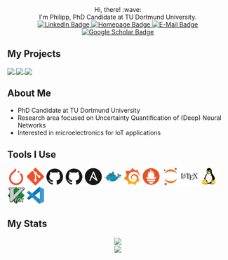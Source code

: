 
<div id="header" align="center">
Hi, there! :wave: <br>
I'm Philipp, PhD Candidate at TU Dortmund University.

<div id="badges">
    <a href="https://www.linkedin.com/in/philipp-oberdiek/">
        <img src="https://img.shields.io/badge/LinkedIn-blue?logo=linkedin&style=flat-square" alt="LinkedIn Badge"/>
    </a>
    <a href="https://oberdiek.net">
        <img src="https://img.shields.io/badge/Homepage-blue?style=flat-square&logo=data%3Aimage%2Fpng%3Bbase64%2CiVBORw0KGgoAAAANSUhEUgAAAEAAAABACAYAAACqaXHeAAAAAXNSR0IArs4c6QAABEJJREFUeF7tm02oVVUUx39%2FdaADJQwUM6GMIiQHDixMHSRGkz5AKcuBBKWUpeEgggZpECRIYJEEGUUIiUZB5qCgUihtkIh9EGQ0iL50UBCCNLBWLDiXnvvtc88%2B99zzcXt3T97grL33%2Bv%2F22ueevdZ%2BYoo3TXH9jAGMI6BFAmY23aeX9HdbbjS%2BBcxsJbAFWAMsBAz4FfgYeFXSySZhNAbAzOYArwH3Fgg8DDws6UITIBoBYGbzgY%2BAmxJFfQOslXQ%2B0X5gs9oBmNm8LLxTxffEfAfcJum3gdUldKwVQAXxjUGoDUAW9p8AS3IW4gNgX%2FbsceCOHLtv%2FYVZ13aoBUDCyu8HHpH0j4s2M%2FfjJcBBxFpt22HoAMqK76ltC8JQAQwqvk0IQwNQVXxbEIYCYFji24BQGcCwxTcNoRKAusQ3CWFgAHWLbwrCQACaEt8EhNIAmhZfN4RSANoSXyeEZABti68LQhKAroivA0IhgK6JHzaEvgASjrSvAI9J8rxe4y07QPmR%2BtFBj9K5AMxsJnAcuCVn8MuOtI2rzyZMOEWeBlZLuhjzsR%2BA3cBTOcJaXfnQp4RIeF7S08kAzOxK4CdgVqRTp8QH74S87eCrv0jSH6GeaASY2SbgzYh4T2tvaWvPF22zLBJ8az4Usd0k6UAqgL3AE4GxFy%2Buk%2FRXkSNtPjczj9ofgAWBH3sl7UgFcBC4PzB%2BX9LdbYpLndvMjgB3BfYHJW1MBeDVmbCC87ak%2B1KdmGhnZlcAm4F7gOsBrxXEmhdCvgfeA%2FZL%2BnPA%2BZL9z3sHJA9Q5KCZPQC8DMwtsg2e%2Fw5sleS%2BlGpmlux%2FrQDMzPfcC14ALqXgP2P%2FwNoh6cUy%2FTsBwMzWAh8C08o4H7H10vntko6ljtM6ADNz0V%2BWKIYWafsKWNYrpBQZdwHAKuDTiKNe8vYKkFd%2Fw0sRflliKbANmB3puzL17kAXAOwCdgYiLgErJJ3qt4JmdjNwApgR2O2S9GzR6vvzLgB4A3gwcPYzSasTBTiAWwPb1yXFvvAmDdkFAMk%2FQzEgZQRU7V%2FLz2CTAsYAIgTKLMA4AqqG0Kj3H0fAqK9gVf%2FHEVCV4Kj3H0dAzgoeAsLsz7uS1id%2Byrb9JfgOsC7w9bCkDaH%2FeRHg6eWtgfFZ4MaUjHCZD5Fhb6EsM%2Bz3Cj31NrHtkzTpHmIegO1ALAvzDPBcEYS2AGTi%2FRQankQdxDZJnpq7rOUBuDZLLceee9Ly68h5fuLAK4Crg7l%2BBj5P2UJ%2BbB6gfy%2BfEK68T%2Bk3UhdL%2BjEJgBuZ2VuAJzT%2FD%2B2AJC%2F2TGr9aoNXAV8A%2FneU2y%2FA8rxr90Xl8WXA0RGG4OLvlHQmbwUL09Vm5hGwJ6sUVc3wNhVJvud9Cz8p6Vy%2FSQsB9Dqb2TVZuekGwP8FpovNK0v%2Bc30k9sIr9Q7ooro6fEqOgDom78KYYwBdWIU2fZjyEfAv30XjX7QDJxEAAAAASUVORK5CYII%3D" alt="Homepage Badge"/>
    </a>
    <a href="mailto:git@oberdiek.net">
        <img src="https://img.shields.io/badge/E--Mail-blue?style=flat-square&logo=data%3Aimage%2Fpng%3Bbase64%2CiVBORw0KGgoAAAANSUhEUgAAAEAAAABACAYAAACqaXHeAAAAAXNSR0IArs4c6QAABR1JREFUeF7tmlvIpWMUx3%2FLWY4l5FQUQrjghpKaCWkcZ4yRMUZGxo3DzcTFGMM45HTjVJLImUGOOZTDhRs3XCCEIiNC5JjzLP2%2F1js9s3v3fo97vv3uvVd9fbv3uNbvWc9a61nvY0y42ITbzxTA1AMmnMB0Cky4A0yD4HQKaAq4u0CcBRwP7DDm0%2BJX4HXgCTP7z9x9S%2BBZYN6YG95r3hvAiQKwGrh6wozPzF0tAOuAvRMA64E1wLVmpt%2BdF3ffDFgFXAXodybrBEBGKgb8BOwUv3XBK8ASM%2FuhywTcfRfgYbl72OHAz8DOCn8CoAOSJ%2BPCB%2BKkjsk7FpnZ212E4O5HAE8B%2B4X%2BCoAXAGfGHxsBMLNF7n4A8DRwWNz0F3CFmd3WJQjuvhS4G9g29P4YOMPMPnT3tX0BRFrcBrgLWJYY%2FQhwkZn9Psog3F263xkjnan6KLA8070QQHaXuy8Hbge2jmMfBUX9Hzlx9%2F3Dew8P5f4FrjSzm1JlSwMIb8ibR8vMTHNrZMTdTwEeTOLXV3LzvPhVCUBAyIukdwArzOyf2aTg7ptHilOay1Lcm8DZZvZtnm6VAQQEpcrLgRuSF72lEtrMvpkNCO6%2BK6D5fVy8XxntZmClytx%2BOtUCkMSFucBjwG5x7DtgsZmpvt5k4u7HqJ4H9oyXql4518xeLlKiEYDwhn0ApZKj0mAj%2BmaW1RVFetQ%2BH8FZkV7rGMm7wEIz%2B7zMQxsDCAjKDHK3S5OXPg%2BcZ2aqKlsXd9dK9V4VZ8nDH4r0%2FEfZF7YCIJkSS6Lg2C6OfRqp8v2yCpW5zt0PihR3SFz%2FJ3CJmQlIJWkVQHjDwaGc%2Fks0Gheb2X2VNOtzsbsvBu4BMsifBeT36jy%2FdQABQe4pgxcmSklpjdLfNRXdArhOpXhy%2FwvA0ibTbCgAAoJSpWLCLUmAeicKklIBKplaWqIr0B4dx5TWBGNN02X60AAkyh8LPA7sEceUos4xs1fLeIK7z4lUu3tc%2F32k2tfK3F90zdABhDfsC3yQzFuN4DXA9f1GMBoXKwF1qVThSbT4OtTMvigyrOz5oQNw962iv3BqjlIvRcHyY3rO3dWMuR%2BYn3OPmjPzzUyRv7EMFUAYr37CyaHp18Ct0WbbPo5pNFW4KD6oK31kNC7kNZLfon21Iqn0XozIXyug9sAe3A%2BoiziM1ypRKzOJjJ9jZp%2B4u%2FK3wCifSzSal8VvNVu0jpdsWHK7%2B4GAFjZZuasMIHCNIAzFA8J4kT0tDNFKbK46MBlQd5cHqHDRN4g8eQY438zUs5uR6FAJwl5xSLX%2BgibToXUAZYzvcUE1WrScVqyQ5DYuhgWhVQCD3H7QVIrVnAolZYcLixqvbU6H1gBUHflBQMqca2s6tAJgUxtfMB2UItW9LiWNAcyW8W1BaARgto1vA0JtAKNifFMItQCMmvFNIFQGMKrG14VQCUAYr%2B7r6f0qvFKhd8gX9UmRudmhNICuGF%2FVE0oB6JrxVSAUAuiq8WUhDAQQm6a0qhvpOV8UUgbFhL4A1LeLRmSnjR%2FgCepGLQD0MUW7RDbaIfKclt9dH%2Flez8jxBEHQCnSmaZNuktJmqezz8oZOTpGrdeF8zlI6s3V93ja5sTI%2BmQ697TWd%2BlIAbuz58tKFQW1Lx1UCoF1U2iJ3UltP7chz9JFl3sxu8dgsrah4ArBjRwyoq%2BYvgIxfqw800%2B3ydTGOy31TDxiXkaxrx9QD6pIbl%2FumHjAuI1nXjon3gP8BBLRUiLMXuP4AAAAASUVORK5CYII%3D" alt="E-Mail Badge"/>
    </a>
    <a href="https://scholar.google.de/citations?user=csh8_YkAAAAJ&hl=de&authuser=1">
        <img src="https://img.shields.io/badge/Google_Scholar-blue?style=flat-square&logo=googlescholar&logoColor=white" alt="Google Scholar Badge"/>
    </a>
</div>
</div>

## My Projects

<a href="https://github.com/ronmckay/capacitive-soil-moisture-sensor">
    <img align="center" src="https://github-readme-stats.vercel.app/api/pin/?username=ronmckay&repo=capacitive-soil-moisture-sensor&hide_border=true&theme=gruvbox" />
</a>
<a href="https://github.com/ronmckay/oodretrieval">
    <img align="center" src="https://github-readme-stats.vercel.app/api/pin/?username=ronmckay&repo=oodretrieval&hide_border=true&theme=gruvbox" />
</a>
<a href="https://github.com/RonMcKay/gradient_metrics">
    <img align="center" src="https://github-readme-stats.vercel.app/api/pin/?username=ronmckay&repo=gradient_metrics&hide_border=true&theme=gruvbox" />
</a>

## About Me

- PhD Candidate at TU Dortmund University
- Research area focused on Uncertainty Quantification of (Deep) Neural Networks
- Interested in microelectronics for IoT applications

## Tools I Use

<div>
<img src="https://raw.githubusercontent.com/devicons/devicon/master/icons/pytorch/pytorch-original.svg" title="PyTorch" alt="PyTorch" width="40" height="40">
<img src="https://raw.githubusercontent.com/devicons/devicon/master/icons/git/git-original.svg" title="Git" alt="Git" width="40" height="40">
<img src="https://raw.githubusercontent.com/devicons/devicon/master/icons/github/github-original.svg#gh-light-mode-only" title="GitHub" alt="GitHub" width="40" height="40">
<img src="https://raw.githubusercontent.com/devicons/devicon/master/icons/github/github-original.svg#gh-dark-mode-only" style="fill: #FFFFFF" title="GitHub" alt="GitHub" width="40" height="40">
<img src="https://raw.githubusercontent.com/devicons/devicon/master/icons/ansible/ansible-original.svg" title="Ansible" alt="Ansible" width="40" height="40">
<img src="https://raw.githubusercontent.com/devicons/devicon/master/icons/docker/docker-original.svg" title="Docker" alt="Docker" width="40" height="40">
<img src="https://raw.githubusercontent.com/devicons/devicon/master/icons/grafana/grafana-original.svg" title="Grafana" alt="Grafana" width="40" height="40">
<img src="https://raw.githubusercontent.com/devicons/devicon/master/icons/prometheus/prometheus-original.svg" title="Prometheus" alt="Prometheus" width="40" height="40">
<img src="https://raw.githubusercontent.com/devicons/devicon/master/icons/jupyter/jupyter-original.svg" title="Jupyter" alt="Jupyter" width="40" height="40">
<img src="https://raw.githubusercontent.com/devicons/devicon/master/icons/latex/latex-original.svg#gh-light-mode-only" title="LaTeX" alt="LaTeX" width="40" height="40">
<img src="https://raw.githubusercontent.com/devicons/devicon/master/icons/linux/linux-original.svg" title="Linux" alt="Linux" width="40" height="40">
<img src="https://raw.githubusercontent.com/devicons/devicon/master/icons/vim/vim-original.svg" title="Vim" alt="Vim" width="40" height="40">
<img src="https://raw.githubusercontent.com/devicons/devicon/master/icons/vscode/vscode-original.svg" title="Visual Studio Code" alt="Visual Studio Code" width="40" height="40">
</div>

## My Stats

<div align="center">
    <img align="center" src="https://github-readme-stats.vercel.app/api?username=ronmckay&show_icons=true&hide_border=true&theme=gruvbox" />
</div>
<div align="center">
    <img align="center" src="https://github-readme-stats.vercel.app/api/top-langs/?username=ronmckay&layout=compact&hide_border=true&theme=gruvbox&hide=jinja" />
</div>
